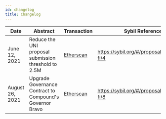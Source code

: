```yaml
---
id: changelog
title: Changelog
---
```


| Date            | Abstract                                                 | Transaction                                                                                             | Sybil Reference                         |
| --------------- | -------------------------------------------------------- | ------------------------------------------------------------------------------------------------------- | --------------------------------------- |
| June 12, 2021   | Reduce the UNI proposal submission threshold to 2.5M     | [Etherscan](https://etherscan.io/tx/0xacda6ebe63dfc2b34a8b3e3f6297a424e4cf25cd68add6613f902099bd7432e4) | https://sybil.org/#/proposals/pegasys-fi/4 |
| August 26, 2021 | Upgrade Governance Contract to Compound's Governor Bravo | [Etherscan](https://etherscan.io/tx/0x505870232ebd6cefd2a59c760924664212f72759e58fd2df82d61b67ffe0dd75) | https://sybil.org/#/proposals/pegasys-fi/8 |
